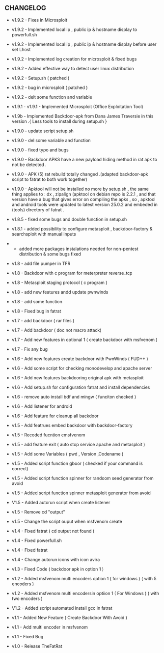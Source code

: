 ## CHANGELOG

* v1.9.2 - Fixes in Microsploit
* v1.9.2 - Implemented local ip , public ip & hostname display to powerfull.sh
* v1.9.2 - Implemented local ip , public ip & hostname display before user set Lhost
* v1.9.2 - Implemented log creation for microsploit & fixed bugs
* v1.9.2 - Added effective way to detect user linux distribution
* v1.9.2 - Setup.sh ( patched )
* v1.9.2 - bug in microsploit ( patched )
* v1.9.2 - delt some function and variable 
* v1.9.1 - v1.9.1 - Implemented Microsploit (Office Exploitation Tool)
* v1.9b - Implemented Backdoor-apk from Dana James Traversie in this version .{  Less tools to install during setup.sh }
* v1.9.0 - update script setup.sh
* v1.9.0 - del some variable and function
* v1.9.0 - fixed typo and bugs
* v1.9.0 - Backdoor APKS have a new payload hiding method in rat apk to not be detected .
* v1.9.0 - APK (5) rat rebuild totally changed .(adapted backdoor-apk script to fatrat to both work together)
* v1.9.0 - Apktool will not be installed no more by setup.sh , the same thing applies to : dx , zipalign (apktool on debian repo is 2.2.1 , and that version have a bug that gives error on compiling the apks , so , apktool and android tools were updated to latest version 25.0.2 and embeded in (tools) directory of fatrat .

* v1.8.5 - fixed some bugs and double function in setup.sh
* v1.8.1 - added possibility to configure metasploit , backdoor-factory & searchsploit with manual inputs

*  - added more packages instalations needed for non-pentest distribution & some bugs fixed

* v1.8 - add file pumper in TFR
* v1.8 - Backdoor with c program for meterpreter reverse_tcp
* v1.8 - Metasploit staging protocol ( c program )
* v1.8 - add new features andd update pwnwinds 
* v1.8 - add some function
* v1.8 - Fixed bug in fatrat
* v1.7 - add backdoor ( rar files )
* v1.7 - Add backdoor ( doc not macro attack)
* v1.7 - Add new features in optional 1 ( create backdoor with msfvenom )
* v1.7 - Fix any bug 
* v1.6 - Add new features create backdoor with PwnWinds ( FUD++ )
* v1.6 - Add some script for checking monodevelop and apache server
* v1.6 - Add new features backdooring original apk with metasploit
* v1.6 - Add setup.sh for configuration fatrat and install dependencies
* v1.6 - remove auto install bdf and mingw ( funciton checked )
* v1.6 - Add listener for android 
* v1.6 - Add feature for cleanup all backdoor 
* v1.5 - Add featrues embed backdoor with backdoor-factory
* v1.5 - Recoded fucntion cmsfvenom
* v1.5 - add feature exit ( auto stop service apache and metasploit )
* v1.5 - Add some Variables ( pwd , Version ,Codename )
* v1.5 - Added script function gboor ( checked if your command is correct)
* v1.5 - Added script function spinner for randoom seed generator from avoid
* v1.5 - Added script function spinner metasploit generator from avoid
* V1.5 - Added autorun script when create listener
* v1.5 - Remove cd "output"
* v1.5 - Change the script ouput when msfvenom create
* v1.4 - Fixed fatrat ( cd output not found )
* v1.4 - Fixed powerfull.sh
* v1.4 - Fixed fatrat
* v1.4 - Change autorun icons with icon avira
* v1.3 - Fixed Code ( backdoor apk in option 1 )
* v1.2 - Added msfvenom multi encoders option 1 ( for windows ) ( with 5 encoders )
* v1.2 - Added msfvenom multi encodersin optiion 1 ( For Windows ) ( with two encoders )
* V1.2 - Added script automated install gcc in fatrat
* v1.1 - Added New Feature ( Create Backdoor With Avoid )
* v1.1 - Add multi encoder in msfvenom
* v1.1 - Fixed Bug
* v1.0 - Release TheFatRat
